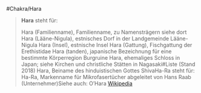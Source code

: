 #Chakra/Hara
> **Hara** steht für:
>
> Hara (Familienname), Familienname, zu Namensträgern siehe dort
> Hara (Lääne-Nigula), estnisches Dorf in der Landgemeinde Lääne-Nigula
> Hara (Insel), estnische Insel
> Hara (Gattung), Fischgattung der Erethistidae
> Hara (tanden), japanische Bezeichnung für eine bestimmte Körperregion
> Burgruine Hara, ehemaliges Schloss in Japan; siehe Kirchen und christliche Stätten in Nagasaki#Liste (Stand 2018)
> Hara, Beiname des hinduistischen Gottes ShivaHa-Ra steht für:
> Ha-Ra, Markenname für Mikrofasertücher abgeleitet von Hans Raab (Unternehmer)Siehe auch:
> O’Hara
> [Wikipedia](https://de.wikipedia.org/wiki/Hara)